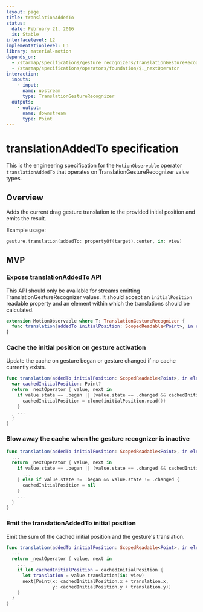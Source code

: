 ```yaml
---
layout: page
title: translationAddedTo
status:
  date: February 21, 2016
  is: Stable
interfacelevel: L2
implementationlevel: L3
library: material-motion
depends_on:
  - /starmap/specifications/gesture_recognizers/TranslationGestureRecognizer
  - /starmap/specifications/operators/foundation/$._nextOperator
interaction:
  inputs:
    - input:
      name: upstream
      type: TranslationGestureRecognizer
  outputs:
    - output:
      name: downstream
      type: Point
---
```


# translationAddedTo specification

This is the engineering specification for the `MotionObservable` operator `translationAddedTo` that operates
on TranslationGestureRecognizer value types.

## Overview

Adds the current drag gesture translation to the provided initial position and emits the result.

Example usage:

```swift
gesture.translation(addedTo: propertyOf(target).center, in: view)
```

## MVP

### Expose translationAddedTo API

This API should only be available for streams emitting TranslationGestureRecognizer values. It should
accept an `initialPosition` readable property and an element within which the translations should be
calculated.

```swift
extension MotionObservable where T: TranslationGestureRecognizer {
  func translation(addedTo initialPosition: ScopedReadable<Point>, in element: Element) -> MotionObservable<Point>
}
```

### Cache the initial position on gesture activation

Update the cache on gesture began or gesture changed if no cache currently exists.

```swift
func translation(addedTo initialPosition: ScopedReadable<Point>, in element: Element) -> MotionObservable<Point> {
  var cachedInitialPosition: Point?
  return _nextOperator { value, next in
    if value.state == .began || (value.state == .changed && cachedInitialPosition == nil)  {
      cachedInitialPosition = clone(initialPosition.read())
    }
    ...
  }
}
```

### Blow away the cache when the gesture recognizer is inactive

```swift
func translation(addedTo initialPosition: ScopedReadable<Point>, in element: Element) -> MotionObservable<Point> {
  ...
  return _nextOperator { value, next in
    if value.state == .began || (value.state == .changed && cachedInitialPosition == nil)  {
      ...
    } else if value.state != .began && value.state != .changed {
      cachedInitialPosition = nil
    }
    ...
  }
}
```

### Emit the translationAddedTo initial position

Emit the sum of the cached initial position and the gesture's translation.

```swift
func translation(addedTo initialPosition: ScopedReadable<Point>, in element: Element) -> MotionObservable<Point> {
  ...
  return _nextOperator { value, next in
    ...
    if let cachedInitialPosition = cachedInitialPosition {
      let translation = value.translation(in: view)
      next(Point(x: cachedInitialPosition.x + translation.x,
                 y: cachedInitialPosition.y + translation.y))
    }
  }
}
```
